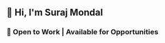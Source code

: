 ## 👋 Hi, I'm Suraj Mondal
### 🚀 Open to Work | Available for Opportunities

<!--START_SECTION:waka-->
<!--END_SECTION:waka-->
